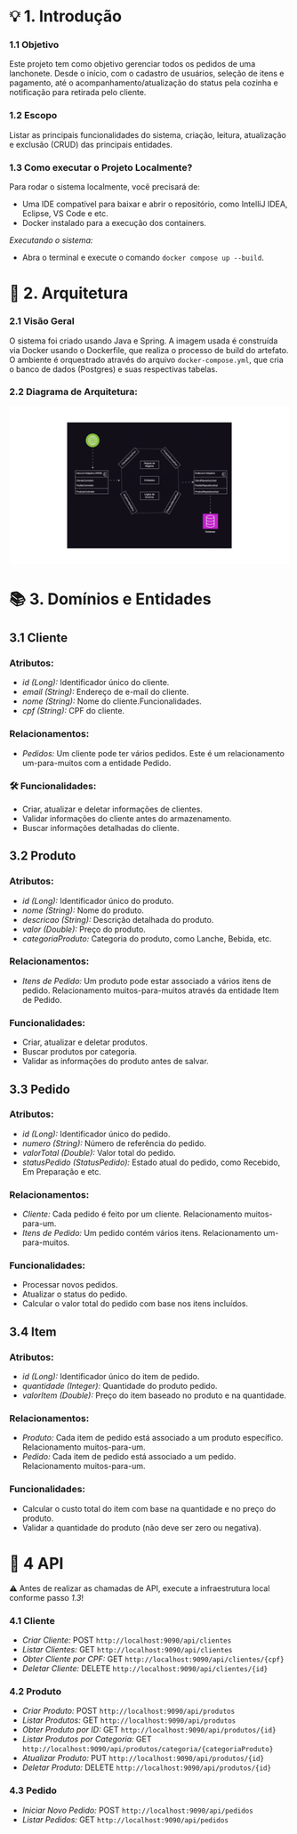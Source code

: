 # 💡 1. Introdução

### 1.1 Objetivo
Este projeto tem como objetivo gerenciar todos os pedidos de uma lanchonete. Desde o início, com o cadastro de usuários, seleção de itens e pagamento, até o acompanhamento/atualização do status pela cozinha e notificação para retirada pelo cliente.

### 1.2 Escopo
Listar as principais funcionalidades do sistema, criação, leitura, atualização e exclusão (CRUD) das principais entidades.

### 1.3 Como executar o Projeto Localmente?
Para rodar o sistema localmente, você precisará de:

- Uma IDE compatível para baixar e abrir o repositório, como IntelliJ IDEA, Eclipse, VS Code e etc.
- Docker instalado para a execução dos containers.

*Executando o sistema:*

- Abra o terminal e execute o comando `docker compose up --build`.

# 🌟 2. Arquitetura

### 2.1 Visão Geral
O sistema foi criado usando Java e Spring. A imagem usada é construída via Docker usando o Dockerfile, que realiza o processo de build do artefato. O ambiente é orquestrado através do arquivo `docker-compose.yml`, que cria o banco de dados (Postgres) e suas respectivas tabelas.

### 2.2 Diagrama de Arquitetura:
![Arquitetura Hexagonal](./assets/Arquitetura.gif)

# 📚 3. Domínios e Entidades

## 3.1 Cliente

### Atributos:
- *id (Long):* Identificador único do cliente.
- *email (String):* Endereço de e-mail do cliente.
- *nome (String):* Nome do cliente.Funcionalidades.
- *cpf (String):* CPF do cliente.

### Relacionamentos:
- *Pedidos:* Um cliente pode ter vários pedidos. Este é um relacionamento um-para-muitos com a entidade Pedido.

### 🛠️ Funcionalidades:
- Criar, atualizar e deletar informações de clientes.
- Validar informações do cliente antes do armazenamento.
- Buscar informações detalhadas do cliente.

## 3.2 Produto 

### Atributos:
- *id (Long):* Identificador único do produto.
- *nome (String):* Nome do produto.
- *descricao (String):* Descrição detalhada do produto.
- *valor (Double):* Preço do produto.
- *categoriaProduto:* Categoria do produto, como Lanche, Bebida, etc.

### Relacionamentos:
- *Itens de Pedido:* Um produto pode estar associado a vários itens de pedido. Relacionamento muitos-para-muitos através da entidade Item de Pedido.

### Funcionalidades:
- Criar, atualizar e deletar produtos.
- Buscar produtos por categoria.
- Validar as informações do produto antes de salvar.

## 3.3 Pedido

### Atributos:
- *id (Long):* Identificador único do pedido.
- *numero (String):* Número de referência do pedido.
- *valorTotal (Double):* Valor total do pedido.
- *statusPedido (StatusPedido):* Estado atual do pedido, como Recebido, Em Preparação e etc.

### Relacionamentos:
- *Cliente:* Cada pedido é feito por um cliente. Relacionamento muitos-para-um.
- *Itens de Pedido:* Um pedido contém vários itens. Relacionamento um-para-muitos.

### Funcionalidades:
- Processar novos pedidos.
- Atualizar o status do pedido.
- Calcular o valor total do pedido com base nos itens incluídos.

## 3.4 Item

### Atributos:
- *id (Long):* Identificador único do item de pedido.
- *quantidade (Integer):* Quantidade do produto pedido.
- *valorItem (Double):* Preço do item baseado no produto e na quantidade.

### Relacionamentos:
- *Produto:* Cada item de pedido está associado a um produto específico. Relacionamento muitos-para-um.
- *Pedido:* Cada item de pedido está associado a um pedido. Relacionamento muitos-para-um.

### Funcionalidades:
- Calcular o custo total do item com base na quantidade e no preço do produto.
- Validar a quantidade do produto (não deve ser zero ou negativa).

# 🧰 4 API

⚠️ Antes de realizar as chamadas de API, execute a infraestrutura local conforme passo *1.3*!

### 4.1 Cliente

- *Criar Cliente:* POST `http://localhost:9090/api/clientes`
- *Listar Clientes:* GET `http://localhost:9090/api/clientes`
- *Obter Cliente por CPF:* GET `http://localhost:9090/api/clientes/{cpf}`
- *Deletar Cliente:* DELETE `http://localhost:9090/api/clientes/{id}`

### 4.2 Produto

- *Criar Produto:* POST `http://localhost:9090/api/produtos`
- *Listar Produtos:* GET `http://localhost:9090/api/produtos`
- *Obter Produto por ID:* GET `http://localhost:9090/api/produtos/{id}`
- *Listar Produtos por Categoria:* GET `http://localhost:9090/api/produtos/categoria/{categoriaProduto}`
- *Atualizar Produto:* PUT `http://localhost:9090/api/produtos/{id}`
- *Deletar Produto:* DELETE `http://localhost:9090/api/produtos/{id}`

### 4.3 Pedido

- *Iniciar Novo Pedido:* POST `http://localhost:9090/api/pedidos`
- *Listar Pedidos:* GET `http://localhost:9090/api/pedidos` 